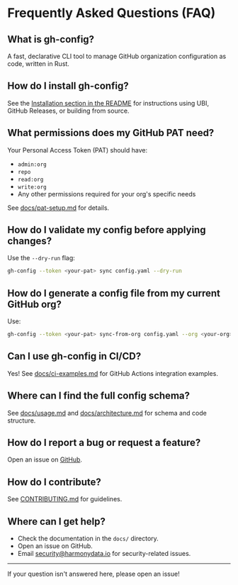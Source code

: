 # Frequently Asked Questions (FAQ)

## What is gh-config?

A fast, declarative CLI tool to manage GitHub organization configuration as code, written in Rust.

## How do I install gh-config?

See the [Installation section in the README](../README.md#installation) for instructions using UBI, GitHub Releases, or building from source.

## What permissions does my GitHub PAT need?

Your Personal Access Token (PAT) should have:
- `admin:org`
- `repo`
- `read:org`
- `write:org`
- Any other permissions required for your org's specific needs

See [docs/pat-setup.md](pat-setup.md) for details.

## How do I validate my config before applying changes?

Use the `--dry-run` flag:
```bash
gh-config --token <your-pat> sync config.yaml --dry-run
```

## How do I generate a config file from my current GitHub org?

Use:
```bash
gh-config --token <your-pat> sync-from-org config.yaml --org <your-org>
```

## Can I use gh-config in CI/CD?

Yes! See [docs/ci-examples.md](ci-examples.md) for GitHub Actions integration examples.

## Where can I find the full config schema?

See [docs/usage.md](usage.md) and [docs/architecture.md](architecture.md) for schema and code structure.

## How do I report a bug or request a feature?

Open an issue on [GitHub](https://github.com/harmony-labs/gh-config-cli/issues).

## How do I contribute?

See [CONTRIBUTING.md](../CONTRIBUTING.md) for guidelines.

## Where can I get help?

- Check the documentation in the `docs/` directory.
- Open an issue on GitHub.
- Email security@harmonydata.io for security-related issues.

---
If your question isn't answered here, please open an issue!